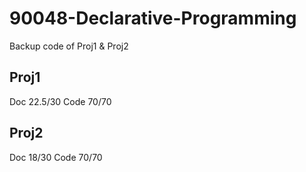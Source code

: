 # 90048-Declarative-Programming
Backup code of Proj1 & Proj2

## Proj1
Doc 22.5/30
Code 70/70

## Proj2
Doc 18/30
Code 70/70
